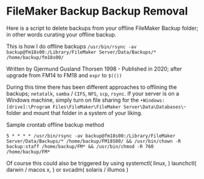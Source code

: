 # FileMaker Backup Backup Removal
Here is a script to delete backups from your offline FileMaker Backup folder; in other words curating your offline backup.

This is how I do offline backups `/usr/bin/rsync -av backup@fm18s00:/Library/FileMaker Server/Data/Backups/* /home/backup/fm18s00/`

Written by Gjermund Gusland Thorsen 1998 - Published in 2020; after upgrade from FM14 to FM18 and `expr` to `$(())`

During this time there has been different approaches to offlining the backups; `netatalk`, `samba` / `CIFS`, `NFS`, `scp`, `rsync`. If your server is on a Windows machine, simply turn on file sharing for the `•Windows: [drive]:\Program Files\FileMaker\FileMaker Server\Data\Databases\`-folder and mount that folder in a system of your liking.

Sample crontab offline backup method
```Shell
5 * * * * /usr/bin/rsync -av backup@fm18s00:/Library/FileMaker Server/Data/Backups/* /home/backup/FM18S00/ && /usr/bin/chown -R backup:staff /home/backup/FM* && /usr/bin/chmod -R 760 /home/backup/FM*
```
Of course this could also be triggered by using systemctl( linux, ) launchctl( darwin / macos x, ) or svcadm( solaris / illumos )
